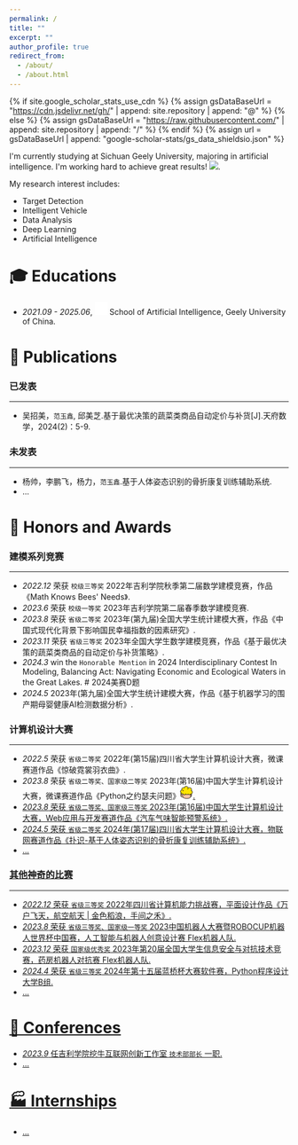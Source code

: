 ```yaml
---
permalink: /
title: ""
excerpt: ""
author_profile: true
redirect_from: 
  - /about/
  - /about.html
---
```


{% if site.google_scholar_stats_use_cdn %}
{% assign gsDataBaseUrl = "https://cdn.jsdelivr.net/gh/" | append: site.repository | append: "@" %}
{% else %}
{% assign gsDataBaseUrl = "https://raw.githubusercontent.com/" | append: site.repository | append: "/" %}
{% endif %}
{% assign url = gsDataBaseUrl | append: "google-scholar-stats/gs_data_shieldsio.json" %}

<span class='anchor' id='about-me'></span>

I'm currently studying at Sichuan Geely University, majoring in artificial intelligence. I'm working hard to achieve great results! 
 <a href='https://scholar.google.com/citations?user=oeWkUksAAAAJ'><img src="https://img.shields.io/endpoint?url={{ url | url_encode }}&logo=Google%20Scholar&labelColor=f6f6f6&color=9cf&style=flat&label=citations"></a>.

My research interest includes: 
- Target Detection
- Intelligent Vehicle
- Data Analysis
- Deep Learning
- Artificial Intelligence


# 🎓 Educations 
- *2021.09 - 2025.06*, <a href="http://https://www.guc.edu.cn/"><img class="svg" src="/images/logo.svg" width="23pt"></a> School of Artificial Intelligence, Geely University of China. 
 

# 📝 Publications 

### 已发表
---
- 吴招美，`范玉鑫`, 邱美芝.基于最优决策的蔬菜类商品自动定价与补货[J].天府数学，2024(2)：5-9.

### 未发表 
---

- 杨帅，李鹏飞，杨力，`范玉鑫`.基于人体姿态识别的骨折康复训练辅助系统.
- ...


# 🏅 Honors and Awards
### 建模系列竞赛
---
- *2022.12* 荣获 `校级三等奖` 2022年吉利学院秋季第二届数学建模竞赛，作品《Math Knows Bees' Needs》.
- *2023.6*  荣获 `校级一等奖` 2023年吉利学院第二届春季数学建模竞赛.
- *2023.8*  荣获 `省级二等奖` 2023年(第九届)全国大学生统计建模大赛，作品《中国式现代化背景下影响国民幸福指数的因素研究》.
- *2023.11* 荣获 `省级三等奖` 2023年全国大学生数学建模竞赛，作品《基于最优决策的蔬菜类商品的自动定价与补货策略》.
- *2024.3*  win the `Honorable Mention` in 2024 Interdisciplinary Contest In Modeling, Balancing Act: Navigating Economic and Ecological Waters in the Great Lakes. # 2024美赛D题
- *2024.5*  2023年(第九届)全国大学生统计建模大赛，作品《基于机器学习的围产期母婴健康AI检测数据分析》.

### 计算机设计大赛
---
- *2022.5*  荣获 `省级二等奖` 2022年(第15届)四川省大学生计算机设计大赛，微课赛道作品《惊破霓裳羽衣曲》.
- *2023.8*  荣获 `省级二等奖、国家级二等奖` 2023年(第16届)中国大学生计算机设计大赛，微课赛道作品《Python之约瑟夫问题》<a href="https://www.bilibili.com/video/BV1Gq421P7go"><img class="svg" src="/images/约瑟夫小人.png" width="23pt">.
- *2023.8*  荣获 `省级二等奖、国家级三等奖` 2023年(第16届)中国大学生计算机设计大赛，Web应用与开发赛道作品《汽车气味智能预警系统》.
- *2024.5*  荣获 `省级二等奖` 2024年(第17届)四川省大学生计算机设计大赛，物联网赛道作品《扑识-基于人体姿态识别的骨折康复训练辅助系统》.
- ...

### 其他神奇的比赛
---
- *2022.12* 荣获 `省级三等奖` 2022年四川省计算机能力挑战赛，平面设计作品《万户飞天，航空航天 | 金色稻浪，手间之禾》.
- *2023.8*  荣获 `省级三等奖、国家级一等奖` 2023中国机器人大赛暨ROBOCUP机器人世界杯中国赛，人工智能与机器人创意设计赛 Flex机器人队.
- *2023.12* 荣获 `国家级优秀奖` 2023年第20届全国大学生信息安全与对抗技术竞赛，药房机器人对抗赛 Flex机器人队.
- *2024.4*  荣获 `省级三等奖`  2024年第十五届蓝桥杯大赛软件赛，Python程序设计大学B组.
- ...

# 💬 Conferences

- *2023.9* 任吉利学院挖牛互联网创新工作室 `技术部部长` 一职.
- ...


# 🏭 Internships
- ...
  
